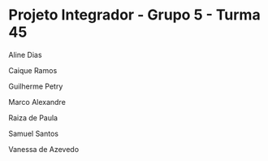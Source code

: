 # Projeto Integrador - Grupo 5 - Turma 45

Aline Dias

Caique Ramos

Guilherme Petry

Marco Alexandre

Raiza de Paula

Samuel Santos

Vanessa de Azevedo
